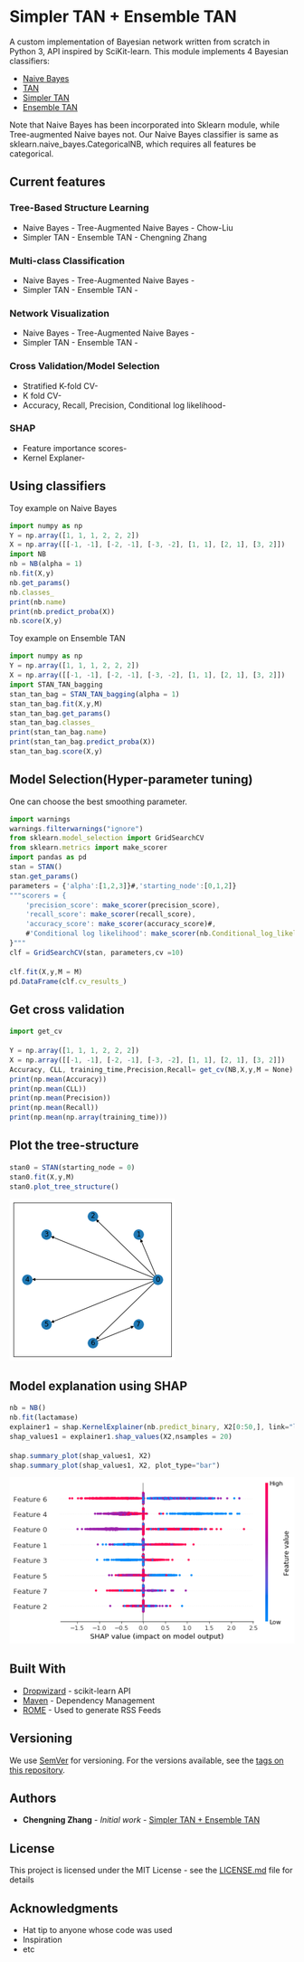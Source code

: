 # Simpler TAN + Ensemble TAN


A custom implementation of Bayesian network written from scratch in Python 3, API inspired by SciKit-learn. 
This module implements 4 Bayesian classifiers: 
* [Naive Bayes](https://scikit-learn.org/stable/modules/naive_bayes.html)
* [TAN](http://www.cs.technion.ac.il/~dang/journal_papers/friedman1997Bayesian.pdf)
* [Simpler TAN](https://github.com/chengning-zhang/Simple-TAN-and-Ensemble-TAN)
* [Ensemble TAN](https://github.com/chengning-zhang/Simple-TAN-and-Ensemble-TAN)

Note that Naive Bayes has been incorporated into Sklearn module, while Tree-augmented Naive bayes not. 
Our Naive Bayes classifier is same as sklearn.naive_bayes.CategoricalNB, which requires all features be categorical.

## Current features

### Tree-Based Structure Learning
- Naive Bayes - Tree-Augmented Naive Bayes - Chow-Liu
- Simpler TAN - Ensemble TAN - Chengning Zhang

### Multi-class Classification
- Naive Bayes - Tree-Augmented Naive Bayes - 
- Simpler TAN - Ensemble TAN -

### Network Visualization
- Naive Bayes - Tree-Augmented Naive Bayes - 
- Simpler TAN - Ensemble TAN -


### Cross Validation/Model Selection
- Stratified K-fold CV-
- K fold CV-
- Accuracy, Recall, Precision, Conditional log likelihood-

### SHAP 
- Feature importance scores-
- Kernel Explaner-


## Using classifiers

Toy example on Naive Bayes

```javascript
import numpy as np
Y = np.array([1, 1, 1, 2, 2, 2])
X = np.array([[-1, -1], [-2, -1], [-3, -2], [1, 1], [2, 1], [3, 2]])
import NB
nb = NB(alpha = 1)
nb.fit(X,y)
nb.get_params()
nb.classes_
print(nb.name)
print(nb.predict_proba(X))
nb.score(X,y)
```

Toy example on Ensemble TAN

```javascript
import numpy as np
Y = np.array([1, 1, 1, 2, 2, 2])
X = np.array([[-1, -1], [-2, -1], [-3, -2], [1, 1], [2, 1], [3, 2]])
import STAN_TAN_bagging
stan_tan_bag = STAN_TAN_bagging(alpha = 1)
stan_tan_bag.fit(X,y,M)
stan_tan_bag.get_params()
stan_tan_bag.classes_
print(stan_tan_bag.name)
print(stan_tan_bag.predict_proba(X))
stan_tan_bag.score(X,y)
```

## Model Selection(Hyper-parameter tuning)
One can choose the best smoothing parameter.

```javascript
import warnings
warnings.filterwarnings("ignore")
from sklearn.model_selection import GridSearchCV
from sklearn.metrics import make_scorer
import pandas as pd
stan = STAN()
stan.get_params()
parameters = {'alpha':[1,2,3]}#,'starting_node':[0,1,2]}
"""scorers = {
    'precision_score': make_scorer(precision_score),
    'recall_score': make_scorer(recall_score),
    'accuracy_score': make_scorer(accuracy_score)#,
    #'Conditional log likelihood': make_scorer(nb.Conditional_log_likelihood_general,C)
}"""
clf = GridSearchCV(stan, parameters,cv =10)

clf.fit(X,y,M = M) 
pd.DataFrame(clf.cv_results_)
```




## Get cross validation


```javascript
import get_cv

Y = np.array([1, 1, 1, 2, 2, 2])
X = np.array([[-1, -1], [-2, -1], [-3, -2], [1, 1], [2, 1], [3, 2]])
Accuracy, CLL, training_time,Precision,Recall= get_cv(NB,X,y,M = None)
print(np.mean(Accuracy))
print(np.mean(CLL))
print(np.mean(Precision))
print(np.mean(Recall))
print(np.mean(np.array(training_time)))

```


## Plot the tree-structure
```javascript
stan0 = STAN(starting_node = 0)
stan0.fit(X,y,M)
stan0.plot_tree_structure()

```
![](/images/tree_plot.png)


## Model explanation using SHAP

```javascript
nb = NB()
nb.fit(lactamase)
explainer1 = shap.KernelExplainer(nb.predict_binary, X2[0:50,], link="logit")
shap_values1 = explainer1.shap_values(X2,nsamples = 20)

shap.summary_plot(shap_values1, X2)
shap.summary_plot(shap_values1, X2, plot_type="bar")

```

![](images/P450_STAN_shap.png)



## Built With

* [Dropwizard](https://scikit-learn.org/stable/modules/classes.html) - scikit-learn API
* [Maven](https://maven.apache.org/) - Dependency Management
* [ROME](https://rometools.github.io/rome/) - Used to generate RSS Feeds


## Versioning

We use [SemVer](http://semver.org/) for versioning. For the versions available, see the [tags on this repository](https://github.com/your/project/tags). 

## Authors

* **Chengning Zhang** - *Initial work* - [Simpler TAN + Ensemble TAN](https://github.com/chengning-zhang/Simple-TAN-and-Ensemble-TAN)

## License

This project is licensed under the MIT License - see the [LICENSE.md](LICENSE.md) file for details

## Acknowledgments

* Hat tip to anyone whose code was used
* Inspiration
* etc

